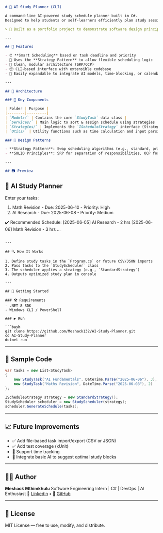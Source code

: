 

```markdown
# 🧠 AI Study Planner (CLI)

A command-line AI-powered study schedule planner built in C#.  
Designed to help students or self-learners efficiently plan study sessions using clean architecture and design patterns.

> 🚀 Built as a portfolio project to demonstrate software design principles and practical utility.

---

## 📌 Features

- ⏰ **Smart Scheduling** based on task deadline and priority
- 🧩 Uses the **Strategy Pattern** to allow flexible scheduling logic
- 🧹 Clean, modular architecture (SRP/OCP)
- 📦 CLI-based interface with extensible codebase
- 🔄 Easily expandable to integrate AI models, time-blocking, or calendar sync

---

## 🧠 Architecture

### 📁 Key Components

| Folder | Purpose |
|--------|---------|
| `Models/` | Contains the core `StudyTask` data class |
| `Services/` | Main logic to sort & assign schedule using strategies |
| `Strategies/` | Implements the `IScheduleStrategy` interface (Strategy Pattern) |
| `Utils/` | Utility functions such as time calculation and input parsing |

### 🔧 Design Patterns

- **Strategy Pattern**: Swap scheduling algorithms (e.g., standard, priority-based).
- **SOLID Principles**: SRP for separation of responsibilities, OCP for extensibility.

---

## 📷 Preview

```

## 📅 AI Study Planner

Enter your tasks:

1. Math Revision - Due: 2025-06-10 - Priority: High
2. AI Research - Due: 2025-06-08 - Priority: Medium

✔️ Recommended Schedule:
\[2025-06-05] AI Research - 2 hrs
\[2025-06-06] Math Revision - 3 hrs
...

````

---

## 🔍 How It Works

1. Define study tasks in the `Program.cs` or future CSV/JSON imports
2. Pass tasks to the `StudyScheduler` class
3. The scheduler applies a strategy (e.g., `StandardStrategy`)
4. Outputs optimized study plan in console

---

## 🚀 Getting Started

### 🛠 Requirements
- .NET 8 SDK
- Windows CLI / PowerShell

### ▶️ Run

```bash
git clone https://github.com/Meshack132/AI-Study-Planner.git
cd AI-Study-Planner
dotnet run
````

---

## 🔬 Sample Code

```csharp
var tasks = new List<StudyTask>
{
    new StudyTask("AI Fundamentals", DateTime.Parse("2025-06-06"), 3),
    new StudyTask("Maths Revision", DateTime.Parse("2025-06-08"), 2)
};

IScheduleStrategy strategy = new StandardStrategy();
StudyScheduler scheduler = new StudyScheduler(strategy);
scheduler.GenerateSchedule(tasks);
```

---

## 📈 Future Improvements

* ✅ Add file-based task import/export (CSV or JSON)
* ✅ Add test coverage (xUnit)
* 🔄 Support time tracking
* 🧠 Integrate basic AI to suggest optimal study blocks

---

## 👨‍💻 Author

**Meshack Mthimkhulu**
Software Engineering Intern | C# | DevOps | AI Enthusiast
🔗 [LinkedIn](https://www.linkedin.com/in/meshackmthimkhulu/) • 🐙 [GitHub](https://github.com/Meshack132)

---

## 📄 License

MIT License — free to use, modify, and distribute.

```

